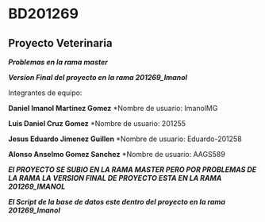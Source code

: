 # BD201269
## Proyecto Veterinaria


***Problemas en la rama master***

***Version Final del proyecto en la rama 201269_Imanol***

Integrantes de equipo:

**Daniel Imanol Martinez Gomez**        *Nombre de usuario:  ImanolMG

**Luis Daniel Cruz Gomez**       *Nombre de usuario: 201255

**Jesus Eduardo Jimenez Guillen**   *Nombre de usuario: Eduardo-201258 





**Alonso Anselmo Gomez Sanchez**    *Nombre de usuario: AAGS589

***El PROYECTO SE SUBIO EN LA RAMA MASTER PERO POR PROBLEMAS DE LA RAMA LA VERSION FINAL DE PROYECTO ESTA EN LA RAMA 201269_IMANOL***


***El Script de la base de datos este dentro del proyecto en la rama 201269_Imanol***


